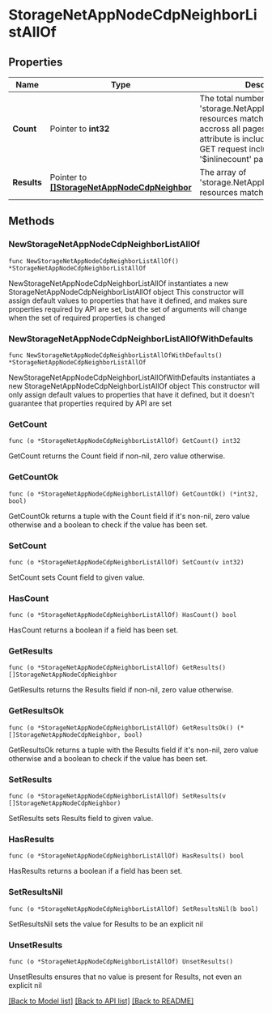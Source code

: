 # StorageNetAppNodeCdpNeighborListAllOf

## Properties

Name | Type | Description | Notes
------------ | ------------- | ------------- | -------------
**Count** | Pointer to **int32** | The total number of &#39;storage.NetAppNodeCdpNeighbor&#39; resources matching the request, accross all pages. The &#39;Count&#39; attribute is included when the HTTP GET request includes the &#39;$inlinecount&#39; parameter. | [optional] 
**Results** | Pointer to [**[]StorageNetAppNodeCdpNeighbor**](StorageNetAppNodeCdpNeighbor.md) | The array of &#39;storage.NetAppNodeCdpNeighbor&#39; resources matching the request. | [optional] 

## Methods

### NewStorageNetAppNodeCdpNeighborListAllOf

`func NewStorageNetAppNodeCdpNeighborListAllOf() *StorageNetAppNodeCdpNeighborListAllOf`

NewStorageNetAppNodeCdpNeighborListAllOf instantiates a new StorageNetAppNodeCdpNeighborListAllOf object
This constructor will assign default values to properties that have it defined,
and makes sure properties required by API are set, but the set of arguments
will change when the set of required properties is changed

### NewStorageNetAppNodeCdpNeighborListAllOfWithDefaults

`func NewStorageNetAppNodeCdpNeighborListAllOfWithDefaults() *StorageNetAppNodeCdpNeighborListAllOf`

NewStorageNetAppNodeCdpNeighborListAllOfWithDefaults instantiates a new StorageNetAppNodeCdpNeighborListAllOf object
This constructor will only assign default values to properties that have it defined,
but it doesn't guarantee that properties required by API are set

### GetCount

`func (o *StorageNetAppNodeCdpNeighborListAllOf) GetCount() int32`

GetCount returns the Count field if non-nil, zero value otherwise.

### GetCountOk

`func (o *StorageNetAppNodeCdpNeighborListAllOf) GetCountOk() (*int32, bool)`

GetCountOk returns a tuple with the Count field if it's non-nil, zero value otherwise
and a boolean to check if the value has been set.

### SetCount

`func (o *StorageNetAppNodeCdpNeighborListAllOf) SetCount(v int32)`

SetCount sets Count field to given value.

### HasCount

`func (o *StorageNetAppNodeCdpNeighborListAllOf) HasCount() bool`

HasCount returns a boolean if a field has been set.

### GetResults

`func (o *StorageNetAppNodeCdpNeighborListAllOf) GetResults() []StorageNetAppNodeCdpNeighbor`

GetResults returns the Results field if non-nil, zero value otherwise.

### GetResultsOk

`func (o *StorageNetAppNodeCdpNeighborListAllOf) GetResultsOk() (*[]StorageNetAppNodeCdpNeighbor, bool)`

GetResultsOk returns a tuple with the Results field if it's non-nil, zero value otherwise
and a boolean to check if the value has been set.

### SetResults

`func (o *StorageNetAppNodeCdpNeighborListAllOf) SetResults(v []StorageNetAppNodeCdpNeighbor)`

SetResults sets Results field to given value.

### HasResults

`func (o *StorageNetAppNodeCdpNeighborListAllOf) HasResults() bool`

HasResults returns a boolean if a field has been set.

### SetResultsNil

`func (o *StorageNetAppNodeCdpNeighborListAllOf) SetResultsNil(b bool)`

 SetResultsNil sets the value for Results to be an explicit nil

### UnsetResults
`func (o *StorageNetAppNodeCdpNeighborListAllOf) UnsetResults()`

UnsetResults ensures that no value is present for Results, not even an explicit nil

[[Back to Model list]](../README.md#documentation-for-models) [[Back to API list]](../README.md#documentation-for-api-endpoints) [[Back to README]](../README.md)


